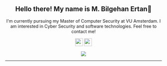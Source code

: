
<h2 align="center">Hello there! My name is M. Bilgehan Ertan👋</h2>
<p align="center">I'm currently pursuing my Master of Computer Security at VU Amsterdam. I am interested in Cyber Security and software technologies.
  Feel free to contact me! 
  
</p>


<p align="center"><a href="https://www.linkedin.com/in/mbilgehanertan"><img src="https://img.shields.io/badge/linkedin-%230077B5.svg?&style=for-the-badge&logo=linkedin&logoColor=white" height=25></a> <a href="https://www.instagram.com/bilgehanertan/"><img src="https://img.shields.io/badge/instagram-%23E4405F.svg?&style=for-the-badge&logo=instagram&logoColor=white" height=25></a> 
</p>

<p align="center">
<a href="https://github.com/bilgehanertan"><img src="https://img.shields.io/github/followers/bilgehanertan?style=social"></a>
</p>
<hr>





